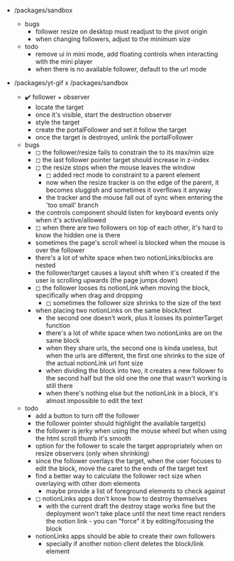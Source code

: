 - /packages/sandbox
	- bugs
		- follower resize on desktop must readjust to the pivot origin
		- when changing followers, adjust to the minimum size
	- todo
		- remove ui in mini mode, add floating controls when interacting with the mini player
		- when there is no available follower, default to the url mode

- /packages/yt-gif x /packages/sandbox 
	- ✔️ follower + observer
		- locate the target
		- once it's visible, start the destruction observer
		- style the target
		- create the portalFollower and set it follow the target
		- once the target is destroyed, unlink the portalFollower
	- bugs
		- ◻ the follower/resize fails to constrain the to its max/min size
		- ◻ the last follower pointer target should increase in z-index
		- ◻ the resize stops when the mouse leaves the window
			- ◻ added rect mode to constraint to a parent element
			- now when the resize tracker is on the edge of the parent, it becomes sluggish and sometimes it overflows it anyway
			- the tracker and the mouse fall out of sync when entering the 'too small' branch
		- the controls component should listen for keyboard events only when it's active/allowed
		- ◻ when there are two followers on top of each other, it's hard to know the hidden one is there
		- sometimes the page's scroll wheel is blocked when the mouse is over the follower
		- there's a lot of white space when two notionLinks/blocks are nested
		- the follower/target causes a layout shift when it's created if the user is scrolling upwards (the page jumps down)
		- ◻ the follower looses its notionLink when moving the block, specifically when drag and dropping
			- ◻ sometimes the follower size shrinks to the size of the text
		- when placing two notionLinks on the same block/text
			- the second one doesn't work, plus it looses its pointerTarget function
			- there's a lot of white space when two notionLinks are on the same block
			- when they share urls, the second one is kinda useless, but when the urls are different, the first one shrinks to the size of the actual notionLink url font size
			- when dividing the block into two, it creates a new follower fo the second half but the old one the one that wasn't working is still there
			- when there's nothing else but the notionLink in a block, it's almost impossible to edit the text
	- todo
		- add a button to turn off the follower
		- the follower pointer should highlight the available target(s)
		- the follower is jerky when using the mouse wheel but when using the html scroll thumb it's smooth
		- option for the follower to scale the target appropriately when on resize observers (only when shrinking)
		- since the follower overlays the target, when the user focuses to edit the block, move the caret to the ends of the target text
		- find a better way to calculate the follower rect size when overlaying with other dom elements
			- maybe provide a list of foreground elements to check against
		- ◻ notionLinks apps don't know how to destroy themselves
			- with the current draft the destroy stage works fine but the deployment won't take place until the next time react renders the notion link - you can "force" it by editing/focusing the block 
		- notionLinks apps should be able to create their own followers
			- specially if another notion client deletes the block/link element